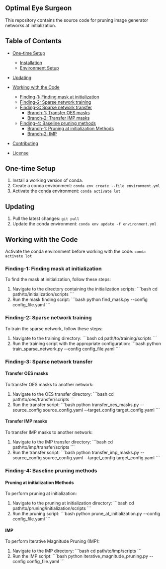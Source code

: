 ## Optimal Eye Surgeon 

This repository contains the source code for pruning image generator networks at initialization. 

## Table of Contents
- [One-time Setup](#one-time-setup)
  - [Installation](#installation)
  - [Environment Setup](#environment-setup)
- [Updating](#updating)

- [Working with the Code](#working-with-the-code)
  - [Finding-1: Finding mask at initialization](#finding-1-finding-mask-at-initialization)
  - [Finding-2: Sparse network training](#finding-2-sparse-network-training)
  - [Finding-3: Sparse network transfer](#finding-3-sparse-network-transfer)
    - [Branch-1: Transfer OES masks](#branch-1-transfer-oes-masks)
    - [Branch-2: Transfer IMP masks](#branch-2-transfer-imp-masks)
  - [Finding-4: Baseline pruning methods](#finding-4-baseline-pruning-methods)
    - [Branch-1: Pruning at initialization Methods](#branch-1-pruning-at-initialization-methods)
    - [Branch-2: IMP](#branch-2-imp)


- [Contributing](#contributing)
- [License](#license)


## One-time Setup
1. Install a working version of conda.
2. Create a conda environment: `conda env create --file environment.yml`
3. Activate the conda environment: `conda activate lot`

## Updating
1. Pull the latest changes: `git pull`
2. Update the conda environment: `conda env update -f environment.yml`

## Working with the Code
Activate the conda environment before working with the code: `conda activate lot`

### Finding-1: Finding mask at initialization
To find the mask at initialization, follow these steps:
1. Navigate to the directory containing the initialization scripts:
   \```bash
   cd path/to/initialization/scripts
   \```
2. Run the mask finding script:
   \```bash
   python find_mask.py --config config_file.yaml
   \```

### Finding-2: Sparse network training
To train the sparse network, follow these steps:
1. Navigate to the training directory:
   \```bash
   cd path/to/training/scripts
   \```
2. Run the training script with the appropriate configuration:
   \```bash
   python train_sparse_network.py --config config_file.yaml
   \```

### Finding-3: Sparse network transfer
####  Transfer OES masks
To transfer OES masks to another network:
1. Navigate to the OES transfer directory:
   \```bash
   cd path/to/oes/transfer/scripts
   \```
2. Run the transfer script:
   \```bash
   python transfer_oes_masks.py --source_config source_config.yaml --target_config target_config.yaml
   \```

####  Transfer IMP masks
To transfer IMP masks to another network:
1. Navigate to the IMP transfer directory:
   \```bash
   cd path/to/imp/transfer/scripts
   \```
2. Run the transfer script:
   \```bash
   python transfer_imp_masks.py --source_config source_config.yaml --target_config target_config.yaml
   \```

### Finding-4: Baseline pruning methods
#### Pruning at initialization Methods
To perform pruning at initialization:
1. Navigate to the pruning at initialization directory:
   \```bash
   cd path/to/pruning/initialization/scripts
   \```
2. Run the pruning script:
   \```bash
   python prune_at_initialization.py --config config_file.yaml
   \```

#### IMP
To perform Iterative Magnitude Pruning (IMP):
1. Navigate to the IMP directory:
   \```bash
   cd path/to/imp/scripts
   \```
2. Run the IMP script:
   \```bash
   python iterative_magnitude_pruning.py --config config_file.yaml
   \```
